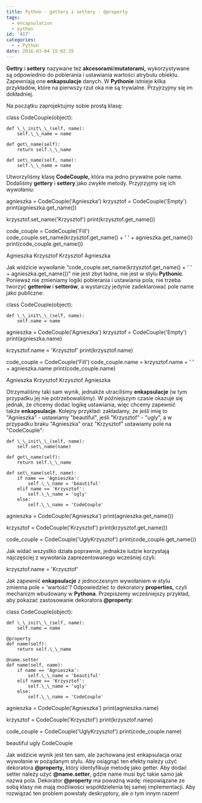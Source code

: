 ```yaml
---
title: Python - gettery i settery - @property
tags:
  - encapsulation
  - python
id: '417'
categories:
  - - Python
date: 2016-03-04 15:02:15
---
```


**Gettry** i **settery** nazywane też **akcesorami**/**mutatorami,** wykorzystywane są odpowiednio do pobierania i ustawiania wartości atrybutu obiektu. Zapewniają one **enkapsulacje** danych. W **Pythonie** istnieje kilka przykładów, które na pierwszy rzut oka nie są trywialne. Przyjrzyjmy się im dokładniej.
<!-- more -->
Na początku zaprojektujmy sobie prostą klasę:

class CodeCouple(object):


    def \_\_init\_\_(self, name):
        self.\_\_name = name

    def get\_name(self):
        return self.\_\_name

    def set\_name(self, name):
        self.\_\_name = name

Utworzyliśmy klasę **CodeCouple,** która ma jedno prywatne pole name. Dodaliśmy **gettery** i **settery** jako zwykłe metody. Przyjrzyjmy się ich wywołaniu:

agnieszka = CodeCouple('Agnieszka')
krzysztof = CodeCouple('Empty')
print(agnieszka.get\_name())

krzysztof.set\_name('Krzysztof')
print(krzysztof.get\_name())

code\_couple = CodeCouple('Fill')
code\_couple.set\_name(krzysztof.get\_name() + ' ' + agnieszka.get\_name())
print(code\_couple.get\_name())

Agnieszka
Krzysztof
Krzysztof Agnieszka

Jak widzicie wywołanie "code\_couple.set\_name(krzysztof.get\_name() + ' ' + agnieszka.get\_name())" nie jest zbyt ładne, nie jest w stylu **Pythonic**. Ponieważ nie zmieniamy logiki pobierania i ustawiania pola, nie trzeba tworzyć **getterów** i **setterów**, a wystarczy jedynie zadeklarować pole name jako publiczne:

class CodeCouple(object):


    def \_\_init\_\_(self, name):
        self.name = name

agnieszka = CodeCouple('Agnieszka')
krzysztof = CodeCouple('Empty')
print(agnieszka.name)

krzysztof.name = 'Krzysztof'
print(krzysztof.name)

code\_couple = CodeCouple('Fill')
code\_couple.name = krzysztof.name + ' ' + agnieszka.name
print(code\_couple.name)

Agnieszka
Krzysztof
Krzysztof Agnieszka

Otrzymaliśmy taki sam wynik, jednakże utraciliśmy **enkapsulacje** (w tym przypadku jej nie potrzebowaliśmy). W późniejszym czasie okazuje się jednak, że chcemy dodać logikę ustawiania, więc chcemy zapewnić także **enkapsulacje**. Kolejny przykład: zakładamy, że jeśli imię to "Agnieszka" - ustawiamy "beautiful", jeśli "Krzysztof" - "ugly", a w przypadku braku "Agnieszka" oraz "Krzysztof" ustawiamy pole na "CodeCouple":

    def \_\_init\_\_(self, name):
        self.set\_name(name)

    def get\_name(self):
        return self.\_\_name

    def set\_name(self, name):
        if name == 'Agnieszka':
            self.\_\_name = 'beautiful'
        elif name == 'Krzysztof':
            self.\_\_name = 'ugly'
        else:
            self.\_\_name = 'CodeCouple'

agnieszka = CodeCouple('Agnieszka')
print(agnieszka.get\_name())

krzysztof = CodeCouple('Krzysztof')
print(krzysztof.get\_name())

code\_couple = CodeCouple('UglyKrzysztof')
print(code\_couple.get\_name())

Jak widać wszystko działa poprawnie, jednakże ludzie korzystają najczęściej z wywołania zaprezentowanego wcześniej czyli:

 krzysztof.name = 'Krzysztof'

Jak zapewnić **enkapsulacje** z jednoczesnym wywołaniem w stylu zmienna.pole = 'wartość'? Odpowiedzieć to dekoratory **properties,** czyli mechanizm wbudowany w **Pythona**. Przepiszemy wcześniejszy przykład, aby pokazać zastosowanie dekoratora **@property**:

class CodeCouple(object):


    def \_\_init\_\_(self, name):
        self.name = name

    @property
    def name(self):
        return self.\_\_name

    @name.setter
    def name(self, name):
        if name == 'Agnieszka':
            self.\_\_name = 'beautiful'
        elif name == 'Krzysztof':
            self.\_\_name = 'ugly'
        else:
            self.\_\_name = 'CodeCouple'

agnieszka = CodeCouple('Agnieszka')
print(agnieszka.name)

krzysztof = CodeCouple('Krzysztof')
print(krzysztof.name)

code\_couple = CodeCouple('UglyKrzysztof')
print(code\_couple.name)

beautiful
ugly
CodeCouple

Jak widzicie wynik jest ten sam, ale zachowana jest enkapsulacja oraz wywołanie w pożądanym stylu. Aby osiągnąć ten efekty należy użyć dekoratora **@property,** który identyfikuje metodę jako getter. Aby dodać setter należy użyć **@name.setter**, gdzie name musi być takie samo jak nazwa pola. Dekorator **@property** ma poważną wadę: niepowiązane ze sobą klasy nie mają możliwości współdzielenia tej samej implementacji. Aby rozwiązać ten problem powstały deskryptory, ale o tym innym razem!